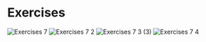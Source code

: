 # Exercises
![Exercises 7](https://github.com/SuperSimpleDev/javascript-course/assets/70604577/10d9eb95-d0b0-40a1-ba93-29a7e28340f2)
![Exercises 7 2](https://user-images.githubusercontent.com/70604577/229874034-96435582-d769-44ee-ad12-cfd9da855bc1.png)
![Exercises 7 3 (3)](https://github.com/SuperSimpleDev/javascript-course/assets/70604577/bfd5fef7-bb65-44c2-86bc-bbe225948575)
![Exercises 7 4](https://github.com/SuperSimpleDev/javascript-course/assets/70604577/cd652edb-a11c-4812-96b6-9555fecb3c58)
